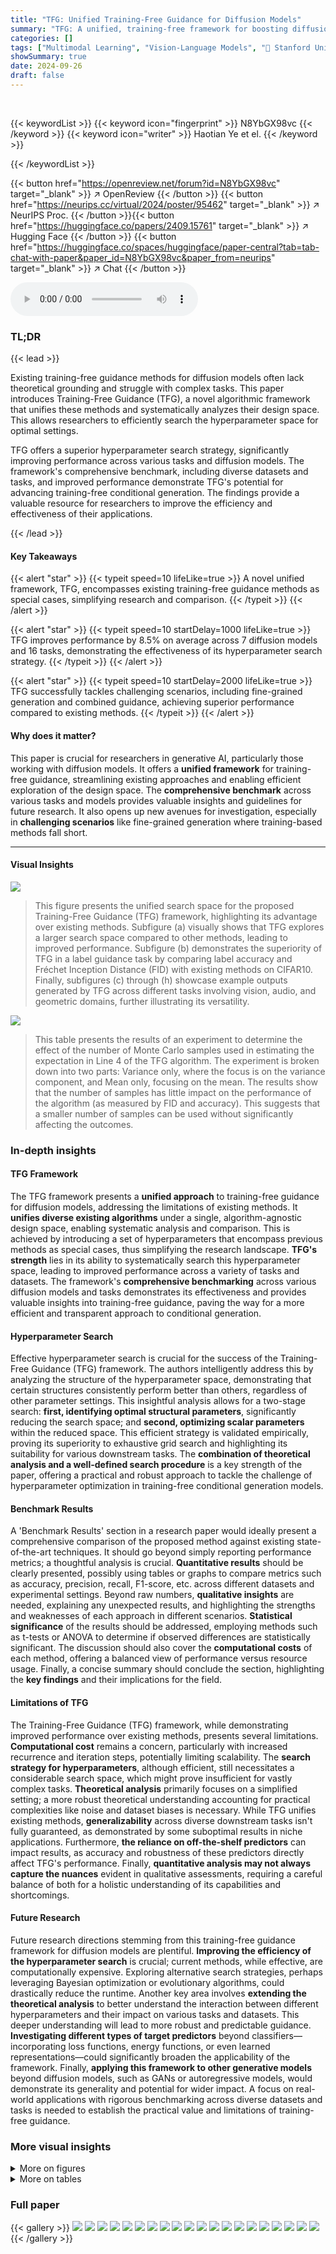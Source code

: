 ```yaml
---
title: "TFG: Unified Training-Free Guidance for Diffusion Models"
summary: "TFG: A unified, training-free framework for boosting diffusion model performance by efficiently searching its algorithm-agnostic design space."
categories: []
tags: ["Multimodal Learning", "Vision-Language Models", "🏢 Stanford University",]
showSummary: true
date: 2024-09-26
draft: false
---
```


<br>

{{< keywordList >}}
{{< keyword icon="fingerprint" >}} N8YbGX98vc {{< /keyword >}}
{{< keyword icon="writer" >}} Haotian Ye et el. {{< /keyword >}}
 
{{< /keywordList >}}

{{< button href="https://openreview.net/forum?id=N8YbGX98vc" target="_blank" >}}
↗ OpenReview
{{< /button >}}
{{< button href="https://neurips.cc/virtual/2024/poster/95462" target="_blank" >}}
↗ NeurIPS Proc.
{{< /button >}}{{< button href="https://huggingface.co/papers/2409.15761" target="_blank" >}}
↗ Hugging Face
{{< /button >}}
{{< button href="https://huggingface.co/spaces/huggingface/paper-central?tab=tab-chat-with-paper&paper_id=N8YbGX98vc&paper_from=neurips" target="_blank" >}}
↗ Chat
{{< /button >}}



<audio controls>
    <source src="https://ai-paper-reviewer.com/N8YbGX98vc/podcast.wav" type="audio/wav">
    Your browser does not support the audio element.
</audio>


### TL;DR


{{< lead >}}

Existing training-free guidance methods for diffusion models often lack theoretical grounding and struggle with complex tasks. This paper introduces Training-Free Guidance (TFG), a novel algorithmic framework that unifies these methods and systematically analyzes their design space.  This allows researchers to efficiently search the hyperparameter space for optimal settings. 

TFG offers a superior hyperparameter search strategy, significantly improving performance across various tasks and diffusion models. The framework's comprehensive benchmark, including diverse datasets and tasks, and improved performance demonstrate TFG's potential for advancing training-free conditional generation. The findings provide a valuable resource for researchers to improve the efficiency and effectiveness of their applications.

{{< /lead >}}


#### Key Takeaways

{{< alert "star" >}}
{{< typeit speed=10 lifeLike=true >}} A novel unified framework, TFG, encompasses existing training-free guidance methods as special cases, simplifying research and comparison. {{< /typeit >}}
{{< /alert >}}

{{< alert "star" >}}
{{< typeit speed=10 startDelay=1000 lifeLike=true >}} TFG improves performance by 8.5% on average across 7 diffusion models and 16 tasks, demonstrating the effectiveness of its hyperparameter search strategy. {{< /typeit >}}
{{< /alert >}}

{{< alert "star" >}}
{{< typeit speed=10 startDelay=2000 lifeLike=true >}} TFG successfully tackles challenging scenarios, including fine-grained generation and combined guidance, achieving superior performance compared to existing methods. {{< /typeit >}}
{{< /alert >}}

#### Why does it matter?
This paper is crucial for researchers in generative AI, particularly those working with diffusion models.  It offers a **unified framework** for training-free guidance, streamlining existing approaches and enabling efficient exploration of the design space. The **comprehensive benchmark** across various tasks and models provides valuable insights and guidelines for future research. It also opens up new avenues for investigation, especially in **challenging scenarios** like fine-grained generation where training-based methods fall short.

------
#### Visual Insights



![](https://ai-paper-reviewer.com/N8YbGX98vc/figures_1_1.jpg)

> This figure presents the unified search space for the proposed Training-Free Guidance (TFG) framework, highlighting its advantage over existing methods. Subfigure (a) visually shows that TFG explores a larger search space compared to other methods, leading to improved performance.  Subfigure (b) demonstrates the superiority of TFG in a label guidance task by comparing label accuracy and Fréchet Inception Distance (FID) with existing methods on CIFAR10. Finally, subfigures (c) through (h) showcase example outputs generated by TFG across different tasks involving vision, audio, and geometric domains, further illustrating its versatility.





![](https://ai-paper-reviewer.com/N8YbGX98vc/tables_5_1.jpg)

> This table presents the results of an experiment to determine the effect of the number of Monte Carlo samples used in estimating the expectation in Line 4 of the TFG algorithm.  The experiment is broken down into two parts: Variance only, where the focus is on the variance component, and Mean only, focusing on the mean. The results show that the number of samples has little impact on the performance of the algorithm (as measured by FID and accuracy). This suggests that a smaller number of samples can be used without significantly affecting the outcomes.





### In-depth insights


#### TFG Framework
The TFG framework presents a **unified approach** to training-free guidance for diffusion models, addressing the limitations of existing methods.  It **unifies diverse existing algorithms** under a single, algorithm-agnostic design space, enabling systematic analysis and comparison.  This is achieved by introducing a set of hyperparameters that encompass previous methods as special cases, thus simplifying the research landscape. **TFG's strength** lies in its ability to systematically search this hyperparameter space, leading to improved performance across a variety of tasks and datasets. The framework's **comprehensive benchmarking** across various diffusion models and tasks demonstrates its effectiveness and provides valuable insights into training-free guidance, paving the way for a more efficient and transparent approach to conditional generation.

#### Hyperparameter Search
Effective hyperparameter search is crucial for the success of the Training-Free Guidance (TFG) framework.  The authors intelligently address this by analyzing the structure of the hyperparameter space, demonstrating that certain structures consistently perform better than others, regardless of other parameter settings. This insightful analysis allows for a two-stage search: **first, identifying optimal structural parameters**, significantly reducing the search space; and **second, optimizing scalar parameters** within the reduced space. This efficient strategy is validated empirically, proving its superiority to exhaustive grid search and highlighting its suitability for various downstream tasks. The **combination of theoretical analysis and a well-defined search procedure** is a key strength of the paper, offering a practical and robust approach to tackle the challenge of hyperparameter optimization in training-free conditional generation models.

#### Benchmark Results
A 'Benchmark Results' section in a research paper would ideally present a comprehensive comparison of the proposed method against existing state-of-the-art techniques.  It should go beyond simply reporting performance metrics; a thoughtful analysis is crucial.  **Quantitative results** should be clearly presented, possibly using tables or graphs to compare metrics such as accuracy, precision, recall, F1-score, etc. across different datasets and experimental settings.  Beyond raw numbers, **qualitative insights** are needed, explaining any unexpected results, and highlighting the strengths and weaknesses of each approach in different scenarios.  **Statistical significance** of the results should be addressed, employing methods such as t-tests or ANOVA to determine if observed differences are statistically significant.  The discussion should also cover the **computational costs** of each method, offering a balanced view of performance versus resource usage.  Finally, a concise summary should conclude the section, highlighting the **key findings** and their implications for the field.

#### Limitations of TFG
The Training-Free Guidance (TFG) framework, while demonstrating improved performance over existing methods, presents several limitations.  **Computational cost** remains a concern, particularly with increased recurrence and iteration steps, potentially limiting scalability.  The **search strategy for hyperparameters**, although efficient, still necessitates a considerable search space, which might prove insufficient for vastly complex tasks.  **Theoretical analysis** primarily focuses on a simplified setting; a more robust theoretical understanding accounting for practical complexities like noise and dataset biases is necessary.  While TFG unifies existing methods, **generalizability** across diverse downstream tasks isn't fully guaranteed, as demonstrated by some suboptimal results in niche applications.  Furthermore, **the reliance on off-the-shelf predictors** can impact results, as accuracy and robustness of these predictors directly affect TFG's performance.  Finally, **quantitative analysis may not always capture the nuances** evident in qualitative assessments, requiring a careful balance of both for a holistic understanding of its capabilities and shortcomings.

#### Future Research
Future research directions stemming from this training-free guidance framework for diffusion models are plentiful.  **Improving the efficiency of the hyperparameter search** is crucial; current methods, while effective, are computationally expensive.  Exploring alternative search strategies, perhaps leveraging Bayesian optimization or evolutionary algorithms, could drastically reduce the runtime.  Another key area involves **extending the theoretical analysis** to better understand the interaction between different hyperparameters and their impact on various tasks and datasets.  This deeper understanding will lead to more robust and predictable guidance.  **Investigating different types of target predictors** beyond classifiers—incorporating loss functions, energy functions, or even learned representations—could significantly broaden the applicability of the framework.  Finally, **applying this framework to other generative models** beyond diffusion models, such as GANs or autoregressive models, would demonstrate its generality and potential for wider impact.  A focus on real-world applications with rigorous benchmarking across diverse datasets and tasks is needed to establish the practical value and limitations of training-free guidance.


### More visual insights

<details>
<summary>More on figures
</summary>


![](https://ai-paper-reviewer.com/N8YbGX98vc/figures_6_1.jpg)

> This figure compares three different structures for the hyperparameters p and μ within the TFG framework, across the CIFAR-10 and ImageNet datasets.  The structures are 'increase', 'decrease', and 'constant'. The x-axis represents the value of p or μ, and the y-axis represents the accuracy or FID.  The figure shows that the relative performance of these structures remains consistent across different settings of the other hyperparameters.  The results suggest that a suitable structure can be pre-selected and then refined by tuning the remaining hyperparameters, leading to an efficient hyperparameter search strategy.


![](https://ai-paper-reviewer.com/N8YbGX98vc/figures_7_1.jpg)

> This figure compares three different structures for the hyperparameters ρ and μ in the TFG framework across CIFAR10 and ImageNet datasets. It analyzes how the choice of these structures affects the model's performance when other hyperparameters are varied. The results demonstrate that the relative relationships between the structures remain consistent regardless of the values of other hyperparameters. This finding is important because it allows for a more efficient hyperparameter search strategy by first determining appropriate structures and then optimizing the remaining scalar parameters.


![](https://ai-paper-reviewer.com/N8YbGX98vc/figures_15_1.jpg)

> This figure demonstrates the unified search space of the proposed Training-Free Guidance (TFG) framework, showing how existing methods are special cases within this space.  It compares TFG's performance to other methods on a label guidance task using CIFAR10, showing TFG's superior accuracy and lower FID.  Finally, it showcases example outputs generated by TFG across a variety of tasks.


![](https://ai-paper-reviewer.com/N8YbGX98vc/figures_16_1.jpg)

> This figure provides a comprehensive overview of the Training-Free Guidance (TFG) framework proposed in the paper. Panel (a) visually represents the unified search space of TFG, highlighting its ability to encompass existing methods as special cases. Panel (b) presents a quantitative comparison of TFG against state-of-the-art methods on the CIFAR-10 label guidance task, demonstrating TFG's superior performance. Panels (c) through (h) showcase illustrative examples of image and audio generation, style transfer, and geometry manipulation tasks performed by TFG, showcasing its versatility and efficacy across various applications.


![](https://ai-paper-reviewer.com/N8YbGX98vc/figures_17_1.jpg)

> The figure presents a comparison of the performance of different training-free guidance methods on CIFAR10. The left panel shows a scatter plot comparing accuracy and FID for various methods, with and without a 'fake' classifier trained on clean data.  The results demonstrate a significant performance gap between training-based and training-free approaches. The right panel illustrates how MPGD generates an image of a ship at various stages of the sampling process. It highlights that training-free guidance methods struggle to generate high-quality images compared to training-based methods.


![](https://ai-paper-reviewer.com/N8YbGX98vc/figures_17_2.jpg)

> This figure compares the image generation results of different training-free guidance methods with a training-based method as a baseline on the CIFAR-10 dataset.  The task is generating images of dogs. The training-based method produces high-quality, realistic images of dogs. The training-free methods produce less realistic images, but the TFG method significantly outperforms the other training-free methods in terms of image quality and accuracy.  This demonstrates the effectiveness of the TFG framework.


![](https://ai-paper-reviewer.com/N8YbGX98vc/figures_20_1.jpg)

> This figure illustrates the reversed diffusion process and how different training-free guidance algorithms modify it at step *t*.  Panel (a) shows the standard diffusion process, sampling from a noisy distribution at time *T* down to a clean distribution at time 0.  Panel (b) details the modifications introduced by different training-free guidance algorithms (DPS, LGD, FreeDoM, MPGD, and UGD).  Each algorithm modifies the sampling process by incorporating the gradient of the target predictor function at different points in the process.  The arrows and plus signs indicate the added guidance term.


![](https://ai-paper-reviewer.com/N8YbGX98vc/figures_24_1.jpg)

> This figure compares the image generation quality of different methods on the CIFAR10 dataset, focusing on the 'dog' class.  It visually demonstrates the performance gap between training-based methods and training-free methods for conditional image generation. The training-based method serves as the ground truth, showcasing high-quality images that accurately reflect the target class (dog). The training-free methods, such as FreeDoM and others, generate images with lower quality and faithfulness to the target.  Crucially, the Training-Free Guidance (TFG) method introduced in the paper significantly improves upon these other training-free methods, generating images closer in quality and accuracy to the training-based method.


![](https://ai-paper-reviewer.com/N8YbGX98vc/figures_24_2.jpg)

> This figure shows a qualitative comparison of different training-free guidance methods applied to the Gaussian deblurring task. The top row displays the noisy input images. The subsequent rows illustrate the results obtained using various methods: DPS, LGD, MPGD, FreeDoM, UGD, and TFG.  The comparison highlights TFG's ability to produce clean images without the background noise present in FreeDoM and UGD's outputs.  TFG also demonstrates superior fidelity in capturing image features compared to DPS and richer detail compared to LGD.  The parameter Nrecur is set to 1 for all methods shown.


![](https://ai-paper-reviewer.com/N8YbGX98vc/figures_26_1.jpg)

> This figure is a qualitative comparison of different methods for generating images of dogs from the CIFAR-10 dataset.  The top row shows examples generated using a training-based method, which serves as a benchmark for high-quality results.  The subsequent rows demonstrate the performance of several training-free guidance methods: FreeDoM, UGD, and TFG. The figure highlights that while training-free methods struggle to match the quality of the training-based approach, the TFG approach produces notably better-quality images compared to the other training-free methods.


![](https://ai-paper-reviewer.com/N8YbGX98vc/figures_26_2.jpg)

> This figure presents a visual comparison of different training-free guidance methods applied to the Gaussian deblurring task.  The top row shows the noisy input images.  The subsequent rows show the results from applying DPS, LGD, MPGD, FreeDoM, UGD, and TFG. The caption highlights TFG's superior performance in removing noise and preserving image details compared to other methods. The number of recurrences (Nrecur) is set to 1 for all methods.


![](https://ai-paper-reviewer.com/N8YbGX98vc/figures_28_1.jpg)

> This figure compares different training-free guidance methods on an ImageNet label guidance task with the target label as 'Kuvasz'.  Each method's generated images are shown in a grid, illustrating the quality and variety of samples produced.  The suffix number (e.g., -4) indicates the number of recurrence steps used in the algorithms.  The figure highlights that TFG outperforms other methods, generating more valid samples of Kuvasz dogs, demonstrating the effectiveness of the proposed approach. The consistent seed ensures fair comparison and eliminates bias from different random initializations.


![](https://ai-paper-reviewer.com/N8YbGX98vc/figures_30_1.jpg)

> This figure compares the results of six different training-free guidance methods on a combined guidance task, specifically targeting the generation of images of young men.  The methods compared are DPS, LGD, MPGD, FreeDoM, UGD, and the authors' proposed TFG. Each method's output is displayed as a grid of generated images, showcasing the visual quality and fidelity of the generated images. The caption highlights that TFG outperforms the other methods in terms of both fidelity and validity, achieving higher quality and more accurate results for the specified target.


![](https://ai-paper-reviewer.com/N8YbGX98vc/figures_32_1.jpg)

> This figure compares the results of different training-free guidance methods on an ImageNet label guidance task, specifically targeting the 'Kuvasz' dog breed (label 222).  It displays generated images from six different methods: DPS, LGD, MPGD, FreeDoM-4, UGD-4, and TFG-4.  The number after FreeDoM, UGD, and TFG indicates the number of recurrence steps (Nrecur) used. Importantly, all images were generated using the same random seed to eliminate the effects of randomness in the generation process and ensure a fair comparison. The figure highlights that TFG produces the most realistic and accurate images of Kuvasz dogs compared to the other methods.


![](https://ai-paper-reviewer.com/N8YbGX98vc/figures_33_1.jpg)

> This figure illustrates the unified search space of the proposed Training-Free Guidance (TFG) framework.  Panel (a) shows that existing methods explore only a subset of the possible hyperparameter space, while TFG explores the entire space. Panel (b) compares the performance of TFG to existing methods on a label guidance task.  The remaining panels (c-h) showcase example outputs from TFG across several diverse tasks.


![](https://ai-paper-reviewer.com/N8YbGX98vc/figures_34_1.jpg)

> This figure compares the results of different training-free guidance methods on a style transfer task, using Van Gogh's 'The Starry Night' as the target style. The figure shows that TFG generates images with the most faithful reproduction of the target style compared to other methods (DPS, LGD, MPGD, FreeDoM, UGD).  While MPGD produces reasonably good results, TFG significantly outperforms it in terms of style similarity.  The other methods fail to capture the target style effectively.


![](https://ai-paper-reviewer.com/N8YbGX98vc/figures_34_2.jpg)

> This figure compares different training-free guidance methods on a style transfer task.  The target style is Van Gogh's 'The Starry Night'. The figure shows that TFG (Training-Free Guidance) generates images that are most faithful to the target style, outperforming methods like DPS, LGD, FreeDoM, and UGD, while MPGD also performs well but is still inferior to TFG.  Nrecur, a hyperparameter representing recurrence, is set to 1 for all methods.


![](https://ai-paper-reviewer.com/N8YbGX98vc/figures_36_1.jpg)

> This figure shows a qualitative comparison of different training-free guidance methods for generating molecules with a specific polarizability (α).  Each row represents a different method (TFG, DPS, LGD, FreeDoM, MPGD, UGD), and each column shows generated molecules for increasing target polarizability values.  The figure demonstrates that TFG is superior at producing valid molecules that closely match the target polarizability, unlike other methods which frequently fail to generate valid molecules or achieve the target property.


</details>




<details>
<summary>More on tables
</summary>


![](https://ai-paper-reviewer.com/N8YbGX98vc/tables_7_1.jpg)
> This table presents a comprehensive list of the 14 different tasks used to benchmark the training-free guidance methods proposed in the paper.  Each task involves multiple individual targets (a total of 38).  For each task, the table specifies the diffusion model used, the type of guidance (e.g., Gaussian deblurring, label guidance), and the metrics employed to evaluate both the validity (alignment with the target) and fidelity (alignment with the original distribution) of the generated samples. This table provides a clear overview of the range of tasks and evaluation criteria used in the study.

![](https://ai-paper-reviewer.com/N8YbGX98vc/tables_8_1.jpg)
> This table presents a comprehensive benchmark comparing the performance of the proposed Training-Free Guidance (TFG) framework against five existing training-free guidance methods across 16 diverse tasks and a total of 40 individual targets.  Each task involves multiple targets (e.g., different labels or image styles), and the table shows the average guidance validity (how well the generated samples align with the desired properties) and generation fidelity (how realistic the generated samples appear) for each method. The best performing method for each task is highlighted in bold, indicating the superior performance of TFG across various scenarios.

![](https://ai-paper-reviewer.com/N8YbGX98vc/tables_9_1.jpg)
> This table presents the accuracy and FID (Fréchet Inception Distance) scores achieved by the Training-Free Guidance (TFG) method on three different datasets (CIFAR10, ImageNet, and Fine-grained) for label guidance task. The results are shown for different numbers of recurrence steps (Nrecur = 1, 2, and 4).  It demonstrates the impact of recurrence on the performance of the TFG method in improving both the accuracy of label classification and reducing the FID (a measure of image quality). Higher accuracy and lower FID indicate better performance.

![](https://ai-paper-reviewer.com/N8YbGX98vc/tables_9_2.jpg)
> This table presents the accuracy of multi-label guidance on the CelebA dataset.  It shows the accuracy of generating images with specific combinations of gender and hair color (or age).  Noteworthy is that the accuracy is lower for less frequent combinations, demonstrating an implicit bias in the data and the model despite overall high performance compared to unconditional generation. 

![](https://ai-paper-reviewer.com/N8YbGX98vc/tables_19_1.jpg)
> This table presents a comprehensive benchmark comparing the performance of the proposed Training-Free Guidance (TFG) framework against five existing training-free guidance methods across 16 diverse tasks and a total of 40 individual targets.  The tasks cover various domains, such as image processing, audio processing, and molecular design. For each task and target, the table shows the guidance validity (how well the generated samples align with the desired properties) and guidance fidelity (how well the generated samples reflect the underlying data distribution).  The best performing method for each task is highlighted in bold, while the second-best is underlined.  Additionally, the relative improvement achieved by TFG compared to the best-performing existing method is also provided, demonstrating the superiority of the TFG framework.

![](https://ai-paper-reviewer.com/N8YbGX98vc/tables_27_1.jpg)
> This table presents a comprehensive benchmark comparing the performance of the proposed TFG method against five existing training-free guidance algorithms across 16 different tasks and a total of 40 individual targets.  The tasks encompass diverse domains including image processing, audio processing, and molecular generation. For each task and target, the table shows the guidance validity (how well the generated samples align with the desired properties) and generation fidelity (how realistic the generated samples are). The best performing method for each task is highlighted in bold, showcasing TFG's superior performance across the different tasks and demonstrating its ability to achieve consistently good results. The relative improvement of TFG over the best baseline method is also provided for each task.

![](https://ai-paper-reviewer.com/N8YbGX98vc/tables_27_2.jpg)
> This table presents a comprehensive benchmark comparing the performance of the proposed Training-Free Guidance (TFG) framework against five existing training-free guidance methods across sixteen diverse tasks and forty target properties.  The results show the average guidance validity and fidelity for each method on each task, highlighting TFG's superior performance and relative improvement over existing methods. Guidance validity refers to how well the generated samples align with the intended target, while fidelity measures how well the samples match the unconditional data distribution.

![](https://ai-paper-reviewer.com/N8YbGX98vc/tables_31_1.jpg)
> This table presents a comprehensive benchmark comparing the performance of the proposed Training-Free Guidance (TFG) framework against five existing training-free guidance methods across 16 diverse tasks and a total of 40 individual targets.  For each task and target, the table shows the guidance validity (how well the generated samples align with the desired properties) and guidance fidelity (how well the samples align with the unconditional data distribution).  The best and second-best results for each task are highlighted, and the relative improvement achieved by TFG over the best-performing existing method is also indicated.

![](https://ai-paper-reviewer.com/N8YbGX98vc/tables_33_1.jpg)
> This table presents a comprehensive benchmark comparing the Training-Free Guidance (TFG) framework with existing methods across 16 different tasks and 40 individual targets.  For each task and target, the table shows the guidance validity (how well the generated samples align with the target) and the guidance fidelity (how well the samples align with the unconditional distribution).  The best performing method for validity is highlighted in bold, and the second best is underlined. Finally, it calculates the percentage improvement achieved by TFG over the best-performing existing method for each task.

![](https://ai-paper-reviewer.com/N8YbGX98vc/tables_39_1.jpg)
> This table presents a comprehensive benchmark comparing the performance of the proposed Training-Free Guidance (TFG) framework against existing methods across 16 diverse tasks and 40 specific targets.  The results are shown as guidance validity (how well the generated samples align with the desired properties) and generation fidelity (how realistic the generated samples appear). For each task, the best-performing method is highlighted in bold, while the second-best is underlined.  The relative improvement column quantifies TFG's advantage over the best existing method for each task.

![](https://ai-paper-reviewer.com/N8YbGX98vc/tables_40_1.jpg)
> This table presents a comprehensive benchmark comparing the performance of the proposed Training-Free Guidance (TFG) framework against existing methods across 16 different tasks and a total of 40 individual targets.  For each task and target, the table shows the guidance validity (how well the generated samples align with the target property) and guidance fidelity (how well the generated samples resemble the true data distribution). The best and second-best performance for each cell is highlighted, along with the relative percentage improvement achieved by TFG over the best-performing existing method. The table offers a quantitative comparison of TFG's effectiveness across diverse applications. 

</details>




### Full paper

{{< gallery >}}
<img src="https://ai-paper-reviewer.com/N8YbGX98vc/1.png" class="grid-w50 md:grid-w33 xl:grid-w25" />
<img src="https://ai-paper-reviewer.com/N8YbGX98vc/2.png" class="grid-w50 md:grid-w33 xl:grid-w25" />
<img src="https://ai-paper-reviewer.com/N8YbGX98vc/3.png" class="grid-w50 md:grid-w33 xl:grid-w25" />
<img src="https://ai-paper-reviewer.com/N8YbGX98vc/4.png" class="grid-w50 md:grid-w33 xl:grid-w25" />
<img src="https://ai-paper-reviewer.com/N8YbGX98vc/5.png" class="grid-w50 md:grid-w33 xl:grid-w25" />
<img src="https://ai-paper-reviewer.com/N8YbGX98vc/6.png" class="grid-w50 md:grid-w33 xl:grid-w25" />
<img src="https://ai-paper-reviewer.com/N8YbGX98vc/7.png" class="grid-w50 md:grid-w33 xl:grid-w25" />
<img src="https://ai-paper-reviewer.com/N8YbGX98vc/8.png" class="grid-w50 md:grid-w33 xl:grid-w25" />
<img src="https://ai-paper-reviewer.com/N8YbGX98vc/9.png" class="grid-w50 md:grid-w33 xl:grid-w25" />
<img src="https://ai-paper-reviewer.com/N8YbGX98vc/10.png" class="grid-w50 md:grid-w33 xl:grid-w25" />
<img src="https://ai-paper-reviewer.com/N8YbGX98vc/11.png" class="grid-w50 md:grid-w33 xl:grid-w25" />
<img src="https://ai-paper-reviewer.com/N8YbGX98vc/12.png" class="grid-w50 md:grid-w33 xl:grid-w25" />
<img src="https://ai-paper-reviewer.com/N8YbGX98vc/13.png" class="grid-w50 md:grid-w33 xl:grid-w25" />
<img src="https://ai-paper-reviewer.com/N8YbGX98vc/14.png" class="grid-w50 md:grid-w33 xl:grid-w25" />
<img src="https://ai-paper-reviewer.com/N8YbGX98vc/15.png" class="grid-w50 md:grid-w33 xl:grid-w25" />
<img src="https://ai-paper-reviewer.com/N8YbGX98vc/16.png" class="grid-w50 md:grid-w33 xl:grid-w25" />
<img src="https://ai-paper-reviewer.com/N8YbGX98vc/17.png" class="grid-w50 md:grid-w33 xl:grid-w25" />
<img src="https://ai-paper-reviewer.com/N8YbGX98vc/18.png" class="grid-w50 md:grid-w33 xl:grid-w25" />
<img src="https://ai-paper-reviewer.com/N8YbGX98vc/19.png" class="grid-w50 md:grid-w33 xl:grid-w25" />
<img src="https://ai-paper-reviewer.com/N8YbGX98vc/20.png" class="grid-w50 md:grid-w33 xl:grid-w25" />
{{< /gallery >}}